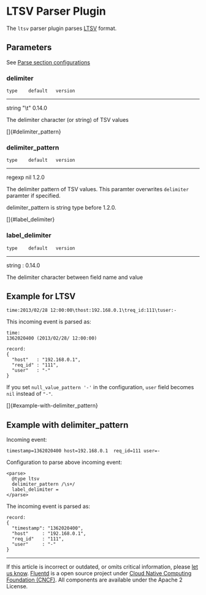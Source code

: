 # LTSV Parser Plugin

The `ltsv` parser plugin parses [LTSV](http://ltsv.org/) format.


## Parameters

See [Parse section configurations](/articles/parse-section.md)


### delimiter

    type    default   version
  -------- --------- ---------
   string    "\\t"    0.14.0

The delimiter character (or string) of TSV values

[]{#delimiter_pattern}

### delimiter\_pattern

    type    default   version
  -------- --------- ---------
   regexp     nil      1.2.0

The delimiter pattern of TSV values. This paramter overwrites
`delimiter` paramter if specified.

delimiter\_pattern is string type before 1.2.0.

[]{#label_delimiter}

### label\_delimiter

    type    default   version
  -------- --------- ---------
   string      :      0.14.0

The delimiter character between field name and value


Example for LTSV
----------------

``` {.CodeRay}
time:2013/02/28 12:00:00\thost:192.168.0.1\treq_id:111\tuser:-
```

This incoming event is parsed as:

``` {.CodeRay}
time:
1362020400 (2013/02/28/ 12:00:00)

record:
{
  "host"   : "192.168.0.1",
  "req_id" : "111",
  "user"   : "-"
}
```

If you set `null_value_pattern '-'` in the configuration, `user` field
becomes `nil` instead of `"-"`.

[]{#example-with-delimiter_pattern}

Example with delimiter\_pattern
-------------------------------

Incoming event:

``` {.CodeRay}
timestamp=1362020400 host=192.168.0.1  req_id=111 user=-
```

Configuration to parse above incoming event:

``` {.CodeRay}
<parse>
  @type ltsv
  delimiter_pattern /\s+/
  label_delimiter =
</parse>
```

The incoming event is parsed as:

``` {.CodeRay}
record:
{
  "timestamp": "1362020400",
  "host"     : "192.168.0.1",
  "req_id"   : "111",
  "user"     : "-"
}
```


------------------------------------------------------------------------

If this article is incorrect or outdated, or omits critical information,
please [let us know](https://github.com/fluent/fluentd-docs/issues?state=open).
[Fluentd](http://www.fluentd.org/) is a open source project under [Cloud
Native Computing Foundation (CNCF)](https://cncf.io/). All components
are available under the Apache 2 License.
